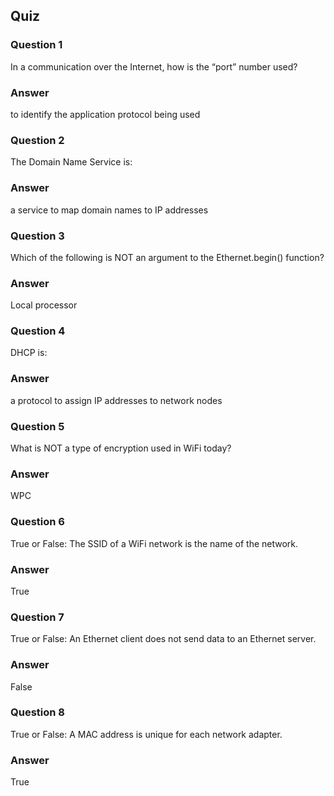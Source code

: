 ## Quiz

### Question 1

In a communication over the Internet, how is the “port” number used?

### Answer

to identify the application protocol being used

### Question 2

The Domain Name Service is:

### Answer

a service to map domain names to IP addresses

### Question 3

Which of the following is NOT an argument to the Ethernet.begin() function?

### Answer

Local processor

### Question 4

DHCP is:

### Answer

a protocol to assign IP addresses to network nodes

### Question 5

What is NOT a type of encryption used in WiFi today?

### Answer

WPC

### Question 6

True or False: The SSID of a WiFi network is the name of the network.

### Answer

True

### Question 7

True or False: An Ethernet client does not send data to an Ethernet server.

### Answer

False

### Question 8

True or False: A MAC address is unique for each network adapter.

### Answer

True
